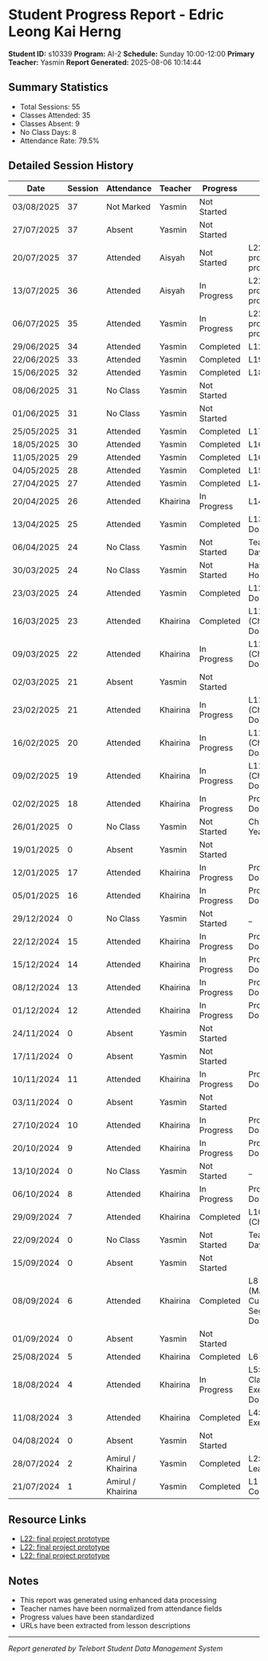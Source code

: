 # Student Progress Report - Edric Leong Kai Herng
**Student ID:** s10339
**Program:** AI-2
**Schedule:** Sunday 10:00-12:00
**Primary Teacher:** Yasmin
**Report Generated:** 2025-08-06 10:14:44

## Summary Statistics
- Total Sessions: 55
- Classes Attended: 35
- Classes Absent: 9
- No Class Days: 8
- Attendance Rate: 79.5%

## Detailed Session History
| Date | Session | Attendance | Teacher | Progress | Lesson |
|------|---------|------------|---------|----------|--------|
| 03/08/2025 | 37 | Not Marked | Yasmin | Not Started |  |
| 27/07/2025 | 37 | Absent | Yasmin | Not Started |  |
| 20/07/2025 | 37 | Attended | Aisyah | Not Started | L22: final project prototype |
| 13/07/2025 | 36 | Attended | Aisyah | In Progress | L22: final project prototype |
| 06/07/2025 | 35 | Attended | Yasmin | In Progress | L22: final project prototype |
| 29/06/2025 | 34 | Attended | Yasmin | Completed | L120 Exercise |
| 22/06/2025 | 33 | Attended | Yasmin | Completed | L19 Exercise |
| 15/06/2025 | 32 | Attended | Yasmin | Completed | L18 Exercise |
| 08/06/2025 | 31 | No Class | Yasmin | Not Started |  |
| 01/06/2025 | 31 | No Class | Yasmin | Not Started |  |
| 25/05/2025 | 31 | Attended | Yasmin | Completed | L17 Exercise |
| 18/05/2025 | 30 | Attended | Yasmin | Completed | L16 Exercise |
| 11/05/2025 | 29 | Attended | Yasmin | Completed | L16 Exercise |
| 04/05/2025 | 28 | Attended | Yasmin | Completed | L15 Exercise |
| 27/04/2025 | 27 | Attended | Yasmin | Completed | L14 Exercise |
| 20/04/2025 | 26 | Attended | Khairina | In Progress | L14 Exercise |
| 13/04/2025 | 25 | Attended | Yasmin | Completed | L13 Quiz 1: Done |
| 06/04/2025 | 24 | No Class | Yasmin | Not Started | Teacher Parent Day |
| 30/03/2025 | 24 | No Class | Yasmin | Not Started | Hari Raya Holiday |
| 23/03/2025 | 24 | Attended | Yasmin | Completed | L12 Streamlit: Done |
| 16/03/2025 | 23 | Attended | Khairina | Completed | L11 Project 4 (Chatbot): Done |
| 09/03/2025 | 22 | Attended | Khairina | In Progress | L11 Project 4 (Chatbot): Doing |
| 02/03/2025 | 21 | Absent | Yasmin | Not Started |  |
| 23/02/2025 | 21 | Attended | Khairina | In Progress | L11 Project 4 (Chatbot): Doing |
| 16/02/2025 | 20 | Attended | Khairina | In Progress | L11 Project 4 (Chatbot): Doing |
| 09/02/2025 | 19 | Attended | Khairina | In Progress | L11 Project 4 (Chatbot): Doing |
| 02/02/2025 | 18 | Attended | Khairina | In Progress | Pro/Exer Not Done |
| 26/01/2025 | 0 | No Class | Yasmin | Not Started | Chinese New Year Holiday |
| 19/01/2025 | 0 | Absent | Yasmin | Not Started |  |
| 12/01/2025 | 17 | Attended | Khairina | In Progress | Pro/Exer Not Done |
| 05/01/2025 | 16 | Attended | Khairina | In Progress | Pro/Exer Not Done |
| 29/12/2024 | 0 | No Class | Yasmin | Not Started | _ |
| 22/12/2024 | 15 | Attended | Khairina | In Progress | Pro/Exer Not Done |
| 15/12/2024 | 14 | Attended | Khairina | In Progress | Pro/Exer Not Done |
| 08/12/2024 | 13 | Attended | Khairina | In Progress | Pro/Exer Not Done |
| 01/12/2024 | 12 | Attended | Khairina | In Progress | Pro/Exer Not Done |
| 24/11/2024 | 0 | Absent | Yasmin | Not Started |  |
| 17/11/2024 | 0 | Absent | Yasmin | Not Started |  |
| 10/11/2024 | 11 | Attended | Khairina | In Progress | Pro/Exer Not Done |
| 03/11/2024 | 0 | Absent | Yasmin | Not Started |  |
| 27/10/2024 | 10 | Attended | Khairina | In Progress | Pro/Exer Not Done |
| 20/10/2024 | 9 | Attended | Khairina | In Progress | Pro/Exer Not Done |
| 13/10/2024 | 0 | No Class | Yasmin | Not Started | _ |
| 06/10/2024 | 8 | Attended | Khairina | In Progress | Pro/Exer Not Done |
| 29/09/2024 | 7 | Attended | Khairina | Completed | L10 Project 4 (Chatbot):  |
| 22/09/2024 | 0 | No Class | Yasmin | Not Started | Teacher Parent Day |
| 15/09/2024 | 0 | Absent | Yasmin | Not Started |  |
| 08/09/2024 | 6 | Attended | Khairina | Completed | L8 Project 3 (Mall Customer Segmentation): Done |
| 01/09/2024 | 0 | Absent | Yasmin | Not Started |  |
| 25/08/2024 | 5 | Attended | Khairina | Completed | L6 |
| 18/08/2024 | 4 | Attended | Khairina | In Progress | L5: Classification Exercise: Doing |
| 11/08/2024 | 3 | Attended | Khairina | Completed | L4: Regression Exercise: Done |
| 04/08/2024 | 0 | Absent | Yasmin | Not Started |  |
| 28/07/2024 | 2 | Amirul / Khairina | Yasmin | Completed | L2: Machine Learning |
| 21/07/2024 | 1 | Amirul / Khairina | Yasmin | Completed | L1 Exercise: Completed |

## Resource Links
- [L22: final project prototype](https://www.telebort.com/demo/ai2/project/7)
- [L22: final project prototype](https://www.telebort.com/demo/ai2/project/7)
- [L22: final project prototype](https://www.telebort.com/demo/ai2/project/7)

## Notes
- This report was generated using enhanced data processing
- Teacher names have been normalized from attendance fields
- Progress values have been standardized
- URLs have been extracted from lesson descriptions

---
*Report generated by Telebort Student Data Management System*